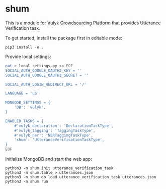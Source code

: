 # shum

This is a module for [Vulyk Crowdsourcing Platform](https://github.com/mrgambal/vulyk) that provides Utterance Verification task.

To get started, install the package first in editable mode:

```
pip3 install -e .
```

Provide local settings:

```bash
cat > local_settings.py << EOF
SOCIAL_AUTH_GOOGLE_OAUTH2_KEY = ''
SOCIAL_AUTH_GOOGLE_OAUTH2_SECRET = ''

SOCIAL_AUTH_LOGIN_REDIRECT_URL = '/'

LANGUAGE = 'ua'

MONGODB_SETTINGS = {
    'DB': 'vulyk',
}

ENABLED_TASKS = {
    #'vulyk_declaration': 'DeclarationTaskType',
    #'vulyk_tagging': 'TaggingTaskType',
    #'vulyk_ner': 'NERTaggingTaskType',
    'shum': 'UtteranceVerificationTaskType',
}
EOF
```

Initialize MongoDB and start the web app:

```
python3 -m shum init utterance_verification_task
python3 -m shum.table > utterances.json
python3 -m shum db load utterance_verification_task utterances.json
python3 -m shum run
```
